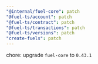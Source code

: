 ```yaml
---
"@internal/fuel-core": patch
"@fuel-ts/account": patch
"@fuel-ts/contract": patch
"@fuel-ts/transactions": patch
"@fuel-ts/versions": patch
"create-fuels": patch
---
```


chore: upgrade `fuel-core` to `0.43.1`

